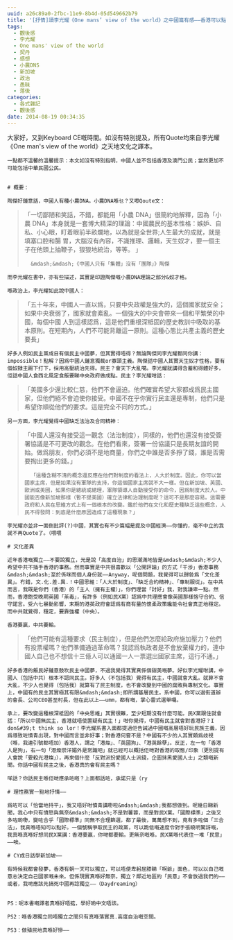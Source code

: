 ```yaml
---
uuid: a26c89a0-2fbc-11e9-8b4d-05d549662b79
title: '[抒情]讀李光耀《One mans’ view of the world》之中國篇有感——香港可以點？'
tags:
  - 觀後感
  - 李光耀
  - One mans' view of the world
  - 契丹
  - 感想
  - 小農DNS
  - 新加坡
  - 政治
  - 愚昧
  - 落後
categories:
  - 各式雜記
  - 觀後感
date: 2014-08-19 00:34:35
---
```


大家好，又到Keyboard CE嘅時間。如沒有特別提及，所有Quote均來自李光耀《One man&#39;s view of the world》之天地文化之譯本。

	一點都不溫馨的溫馨提示：本文如沒有特別指明，中國人並不包括香港及澳門公民；當然更加不可能包括中華民國公民。


	# 概要：

	陶傑好鍾意話，中國人有種小農DNA。小農DNA喺乜？又嚟Qoute文：

> 「一切鄙陋和笑話，不錯，都能用「小農 DNA」很簡約地解釋，因為「小農 DNA」本身就是一套博大精深的理論：中國農民的基本性格：嫉妒、自私、小心眼，盯着眼前半畝爛地，以為就是全世界;人生最大的成就，就是填塞口腔和腸 胃，大腦沒有內容，不識推理、邏輯，天生奴才，要一個主子在他頭上抽鞭子，狠狠地統治，等等。 」
>
> 		&mdash;&mdash;《中國人只有「集體」沒有「團隊」》陶傑

	而李光耀在書中，亦有些描述，其實是印證陶傑嘅小農DNA理論之部分&奴才格。

	喺政治上，李光耀如此說中國人：

> 「五十年來，中國人一直以爲，只要中央政權是強大的，這個國家就安全；如果中央衰弱了，國家就會紊亂。一個強大的中央會帶來一個和平繁榮的中國，每個中國 人到這樣認爲，這是他們重根深柢固的歷史教訓中吸取的基本原則。在短期內，人們不可能背離這一原則。這種心態比共產主義的歷史要長」

	好多人例如民主黨成日有個民主中國夢，但其實得唔得？無論陶傑同李光耀都同你講：impossible！點解？因爲中國人鍾意獨裁or寡頭主義。陶傑話中國人其實天生奴才性格，要有個奴隸主踢下打下，採用高壓統治先得。民主？會天下大亂噶。李光耀就講得含蓄和得體好多，佢話中國人食西北風定食飯要睇中央政府做成點。民主？李光耀咁話：

> 「美國多少還比較仁慈，他們不會逼迫。他們確實希望大家都成爲民主國家，但他們絕不會迫使你接受。中國不在乎你實行民主還是專制，他們只是希望你順從他們的要求。這是完全不同的方式。」

	另一方面，李光耀覺得中國缺乏法治及合同精神：

> 「中國人還沒有接受這一觀念（法治制度），同樣的，他們也還沒有接受簽署協議是不可更改的觀念。在他們看來，簽署一份協議只是長期友誼的開始。做爲朋友，你們必須不是地商量，你們之中誰是否多掙了錢，誰是否需要掏出更多的錢。」
>
> 		「這種含糊不清的概念還反應在他們對制度的看法上，人大於制度。因此，你可以當國家主席，但是如果沒有軍隊的支持，你這個國家主席就不大一樣。但在新加坡、英國、歐洲或美國，如果你是總統或總理，軍隊領導人自動接受你的命令，因爲制度大於人。中國能否像新加坡那樣（暫不提美國）確立法律和治理制度呢？這可不是那麼容易。這需要政府和人民在思維方式上有一個根本的改變。鑑於他們在文化和歷史種缺乏這些概念，人民不得發問：到底是什麼原因造成了這種現象？」

	李光耀亦並非一面倒批評(?)中國，其實也有不少篇幅是提及中國經濟——你懂的，毫不中立的我就不再Quote了。（喂喂

	# 文化差異

	近年香港嘅獨立——不要說獨立，光是說「高度自治」的思潮滿地皆是&mdash;&mdash;不少人希望中共不插手香港的事務。然而事實是中共很喜歡以「公開評論」的方式「干涉」香港事務&mdash;&mdash;至於係咪而個人身份就——Anyway，呢個問題，我覺得可以歸咎爲「文化差異」。冇錯，文.化.差.異.！中國思維：「人大於制度」、「缺乏合約精神」、「專制服從」。在中共而言，我既是你們（香港）的「主人（擁有主權）」，你們理當「討好」我，對我謙卑一點。然而，香港飽受晚期英國「荼毒」，有許多（例如民X黨）認爲中共理應會像英國那樣恪守合約、信守諾言。受六七暴動影響，末期的港英政府會認爲有商有量的懷柔政策纔能令社會真正地穩定。而中共就覺得，穩定，要靠強權（中央）。

	香港要贏，中共要輸。

> 「他們可能有這種要求（民主制度），但是他們怎麼給政府施加壓力？他們有投票權嗎？他們準備通過革命嗎？我認爲執政者是不會放棄權力的，連中國人自己也不想信十三億人可以通國一人一票選出國家主席，這行不通。」

	好多香港的飯民好鍾意鼓吹民主中國夢，不過我覺得其實真係個甜美嘅夢。好似李光耀咁講，中國人（包括中共）根本不認同民主。好多人（不包括我）覺得有民主，中國就會大亂。就算不會大亂，不少人也覺得（包括我）就算有了民主制度，也不會改變到中國的腐敗與專制文化。事實上，中國有的民主其實極其有限&mdash;&mdash;即所謂基層民主。系中國，你可以選街道辦的會長、公司CEO甚至村長，但在此以上——umm，都有嘅，掌心雷式選舉囉。

	承上，要改變這種根深柢固的「中央思維」其實很難，至少短期沒有什麼可能。民X黨跟住就會話：「所以中國無民主，香港就唔使置疑有民主！」咁你覺得，中國有民主就會對香港好？I don&#39;t think so lor！李光耀系書入面都提過佢告誡過中國嘅高層唔好玩民族主義，因爲導致咗憤青出現，對中國而言並非好事；對香港何嘗不是？中國有不少的人其實頗爲歧視（喺，我連引號都唔加）香港人，謂之「港燦」、「英國狗」、「港英餘孽」。反正，左一句「香港人是狗」，右一句「港燦崇洋媚外是常識吧」就已經可以概括佢哋對香港的取態/印象（更別提有人會說「要殺光港燦」），再來個什麼「反對派扮愛國人士派錢，企圖抹黑愛國人士」之類嘅新聞。你話中國有民主之後，香港真的會有民主嗎？

	咩話？你話民主喺佢哋應承咗嘅？上面都話咗，承諾只是（ry

	# 理性務實一點地抒情——

	爲咗可以「恰當地持平」，我又唔好咁憤青講嘢啦&mdash;&mdash;我都想做到。呢幾日睇新聞，我心中只有憤怒與無奈&mdash;&mdash;不是對薯蓉，而是對民X黨。「國際標準」之後又多咗啲嘢，變咗合乎「國際標準」同無不合理篩選，都了最後，萬萬想不到，竟有多咗個「三合法」，我真喺唔知可以點好。一個號稱爭取民主的政黨，可以跪低嘅速度令對手張曉明驚訝嘅，我真喺真喺好想同民X黨講：香港要贏，你哋都要輸。更無奈嘅喺，民X黨喺代表住一堆「民意」——唉。

	# CY成日話學新加坡——

	有時候我都會發夢，香港有朝一天可以獨立，可以唔使卑躬屈膝睇「啊爺」面色，可以以自己嘅意志決定自己國家嘅未來。但係現實真喺好無奈。獨立？鄰近地區的「民意」不會放過我們的——或者，我哋應該先搞死中國再諗獨立——（Daydreaming）


	PS：呢本書嘅譯者真喺好唔掂，學好啲中文唔該。

	PS2：喺香港獨立同唔獨立之間只有真喺落實真.高度自治嘅空間。

	PS3：做殖民地真喺好慘——
